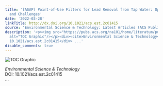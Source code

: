 ```yaml
---
title: '[ASAP] Point-of-Use Filters for Lead Removal from Tap Water: Opportunities
  and Challenges'
date: '2022-03-28'
linkTitle: http://dx.doi.org/10.1021/acs.est.2c01415
source: 'Environmental Science & Technology: Latest Articles (ACS Publications)'
description: '<p><img src="https://pubs.acs.org/na101/home/literatum/publisher/achs/journals/content/esthag/0/esthag.ahead-of-print/acs.est.2c01415/20220328/images/medium/es2c01415_0002.gif"
  alt="TOC Graphic"/></p><div><cite>Environmental Science & Technology</cite></div><div>DOI:
  10.1021/acs.est.2c01415</div> ...'
disable_comments: true
---
```

<p><img src="https://pubs.acs.org/na101/home/literatum/publisher/achs/journals/content/esthag/0/esthag.ahead-of-print/acs.est.2c01415/20220328/images/medium/es2c01415_0002.gif" alt="TOC Graphic"/></p><div><cite>Environmental Science & Technology</cite></div><div>DOI: 10.1021/acs.est.2c01415</div> ...